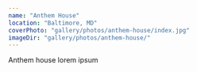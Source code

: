 ```yaml
---
name: "Anthem House"
location: "Baltimore, MD"
coverPhoto: "gallery/photos/anthem-house/index.jpg"
imageDir: "gallery/photos/anthem-house/"
---
```


Anthem house lorem ipsum

